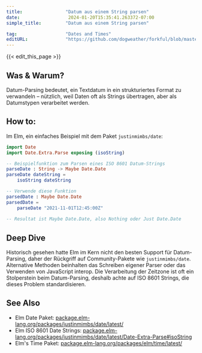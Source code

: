 ```yaml
---
title:                "Datum aus einem String parsen"
date:                  2024-01-20T15:35:41.263372-07:00
simple_title:         "Datum aus einem String parsen"

tag:                  "Dates and Times"
editURL:              "https://github.com/dogweather/forkful/blob/master/content/de/elm/parsing-a-date-from-a-string.md"
---
```


{{< edit_this_page >}}

## Was & Warum?
Datum-Parsing bedeutet, ein Textdatum in ein strukturiertes Format zu verwandeln – nützlich, weil Daten oft als Strings übertragen, aber als Datumstypen verarbeitet werden.

## How to:
Im Elm, ein einfaches Beispiel mit dem Paket `justinmimbs/date`:

```Elm
import Date
import Date.Extra.Parse exposing (isoString)

-- Beispielfunktion zum Parsen eines ISO 8601 Datum-Strings
parseDate : String -> Maybe Date.Date
parseDate dateString =
    isoString dateString

-- Verwende diese Funktion
parsedDate : Maybe Date.Date
parsedDate =
    parseDate "2021-11-01T12:45:00Z"
    
-- Resultat ist Maybe Date.Date, also Nothing oder Just Date.Date
```

## Deep Dive
Historisch gesehen hatte Elm im Kern nicht den besten Support für Datum-Parsing, daher der Rückgriff auf Community-Pakete wie `justinmimbs/date`. Alternative Methoden beinhalten das Schreiben eigener Parser oder das Verwenden von JavaScript interop. Die Verarbeitung der Zeitzone ist oft ein Stolperstein beim Datum-Parsing, deshalb achte auf ISO 8601 Strings, die dieses Problem standardisieren.

## See Also
- Elm Date Paket: [package.elm-lang.org/packages/justinmimbs/date/latest/](https://package.elm-lang.org/packages/justinmimbs/date/latest/)
- Elm ISO 8601 Date Strings: [package.elm-lang.org/packages/justinmimbs/date/latest/Date-Extra-Parse#isoString](https://package.elm-lang.org/packages/justinmimbs/date/latest/Date-Extra-Parse#isoString)
- Elm's Time Paket: [package.elm-lang.org/packages/elm/time/latest/](https://package.elm-lang.org/packages/elm/time/latest/)
